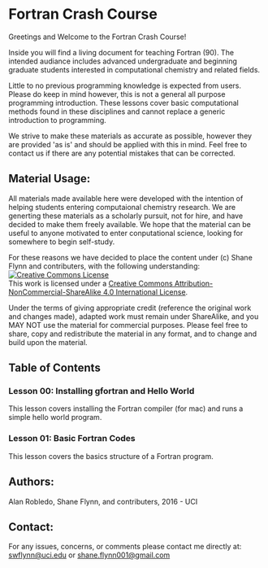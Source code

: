 # Fortran Crash Course
Greetings and Welcome to the Fortran Crash Course!

Inside you will find a living document for teaching Fortran (90). 
The intended audiance includes advanced undergraduate and beginning graduate students interested in computational chemistry and related fields.

Little to no previous programming knowledge is expected from users.
Please do keep in mind however, this is not a general all purpose programming introduction.
These lessons cover basic computational methods found in these disciplines and cannot replace a generic introduction to programming. 

We strive to make these materials as accurate as possible, however they are provided 'as is' and should be applied with this in mind. 
Feel free to contact us if there are any potential mistakes that can be corrected.

## Material Usage:
All materials made available here were developed with the intention of helping students entering computaional chemistry research.
We are generting these materials as a scholarly pursuit, not for hire, and have decided to make them freely available. 
We hope that the material can be useful to anyone motivated to enter conputational science, looking for somewhere to begin self-study. 

For these reasons we have decided to place the content under (c) Shane Flynn and contributers, with the following understanding:
<a rel="license" href="http://creativecommons.org/licenses/by-nc-sa/4.0/"><img alt="Creative Commons License" style="border-width:0" src="https://i.creativecommons.org/l/by-nc-sa/4.0/88x31.png" /></a><br />This work is licensed under a <a rel="license" href="http://creativecommons.org/licenses/by-nc-sa/4.0/">Creative Commons Attribution-NonCommercial-ShareAlike 4.0 International License</a>.

Under the terms of giving appropriate credit (reference the original work and changes made), adapted work must remain under ShareAlike, and you MAY NOT use the material for commercial purposes.
Please feel free to share, copy and redistribute the material in any format, and to change and build upon the material. 

## Table of Contents
### Lesson 00: Installing gfortran and Hello World

This lesson covers installing the Fortran compiler (for mac) and runs a simple hello world program. 

### Lesson 01: Basic Fortran Codes

This lesson covers the basics structure of a Fortran program. 


## Authors:
Alan Robledo, Shane Flynn, and contributers, 2016 - UCI

## Contact:
For any issues, concerns, or comments please contact me directly at:
swflynn@uci.edu or shane.flynn001@gmail.com
